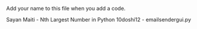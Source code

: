 Add your name to this file when you add a code.

Sayan Maiti - Nth Largest Number in Python
10doshi12 - emailsendergui.py
